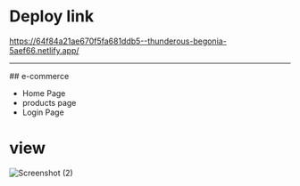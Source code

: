 # Deploy link
https://64f84a21ae670f5fa681ddb5--thunderous-begonia-5aef66.netlify.app/
<hr/>
## e-commerce

 - Home Page
- products page
- Login Page

# view
![Screenshot (2)](https://github.com/ap-lodhi/sys-task1/assets/87072168/98187232-80c0-4855-81a3-1c3b3c3a6ff2)
